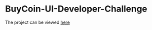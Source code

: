 # BuyCoin-UI-Developer-Challenge

The project can be viewed [here](https://vkguru.github.io/BuyCoin-UI-Developer-Challenge/)
